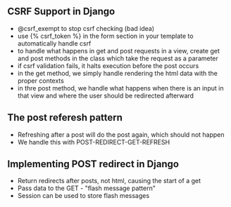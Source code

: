 ## CSRF Support in Django
- @csrf_exempt to stop csrf checking (bad idea)  
- use {% csrf_token %} in the form section in your template to automatically handle csrf
- to handle what happens in get and post requests in a view, create get and post methods in the class which take the request as a parameter
- if csrf validation fails, it halts execution before the post occurs
- in the get method, we simply handle rendering the html data with the proper contexts
- in thre post method, we handle what happens when there is an input in that view and where the user should be redirected afterward
## The post referesh pattern
- Refreshing after a post will do the post again, which should not happen
- We handle this with POST-REDIRECT-GET-REFRESH
## Implementing POST redirect in Django
- Return redirects after posts, not html, causing the start of a get
- Pass data to the GET - "flash message pattern"
- Session can be used to store flash messages